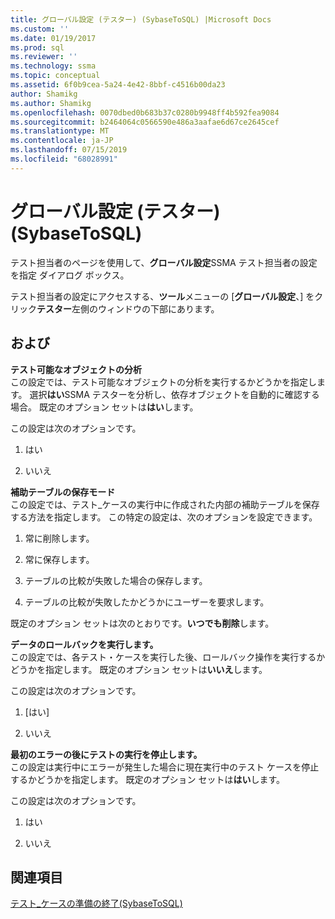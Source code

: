 ```yaml
---
title: グローバル設定 (テスター) (SybaseToSQL) |Microsoft Docs
ms.custom: ''
ms.date: 01/19/2017
ms.prod: sql
ms.reviewer: ''
ms.technology: ssma
ms.topic: conceptual
ms.assetid: 6f0b9cea-5a24-4e42-8bbf-c4516b00da23
author: Shamikg
ms.author: Shamikg
ms.openlocfilehash: 0070dbed0b683b37c0280b9948ff4b592fea9084
ms.sourcegitcommit: b2464064c0566590e486a3aafae6d67ce2645cef
ms.translationtype: MT
ms.contentlocale: ja-JP
ms.lasthandoff: 07/15/2019
ms.locfileid: "68028991"
---
```

# <a name="global-settings-tester-sybasetosql"></a>グローバル設定 (テスター) (SybaseToSQL)
テスト担当者のページを使用して、**グローバル設定**SSMA テスト担当者の設定を指定 ダイアログ ボックス。  
  
テスト担当者の設定にアクセスする、**ツール**メニューの [**グローバル設定**、] をクリック**テスター**左側のウィンドウの下部にあります。  
  
## <a name="options"></a>および  
**テスト可能なオブジェクトの分析**  
この設定では、テスト可能なオブジェクトの分析を実行するかどうかを指定します。 選択**はい**SSMA テスターを分析し、依存オブジェクトを自動的に確認する場合。 既定のオプション セットは**はい**します。  
  
この設定は次のオプションです。  
  
1.  はい  
  
2.  いいえ  
  
**補助テーブルの保存モード**  
この設定では、テスト_ケースの実行中に作成された内部の補助テーブルを保存する方法を指定します。 この特定の設定は、次のオプションを設定できます。  
  
1.  常に削除します。  
  
2.  常に保存します。  
  
3.  テーブルの比較が失敗した場合の保存します。  
  
4.  テーブルの比較が失敗したかどうかにユーザーを要求します。  
  
既定のオプション セットは次のとおりです。**いつでも削除**します。  
  
**データのロールバックを実行します。**  
この設定では、各テスト・ケースを実行した後、ロールバック操作を実行するかどうかを指定します。 既定のオプション セットは**いいえ**します。  
  
この設定は次のオプションです。  
  
1.  [はい]  
  
2.  いいえ  
  
**最初のエラーの後にテストの実行を停止します。**  
この設定は実行中にエラーが発生した場合に現在実行中のテスト ケースを停止するかどうかを指定します。 既定のオプション セットは**はい**します。  
  
この設定は次のオプションです。  
  
1.  はい  
  
2.  いいえ  
  
## <a name="see-also"></a>関連項目  
[テスト_ケースの準備の終了&#40;SybaseToSQL&#41;](../../ssma/sybase/finishing-test-case-preparation-sybasetosql.md)  
  

